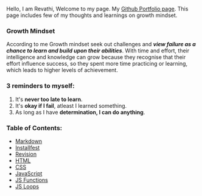 Hello, I am Revathi, Welcome to my page. My [Github Portfolio page](https://github.com/revathisrie). 
This page includes few of my thoughts and learnings on growth mindset.

### Growth Mindset

According to me Growth mindset seek out challenges and *__view failure as a chance to learn and build upon their abilities__*. With time and effort, their intelligence and knowledge can grow because they recognise that their effort influence success, so they spent more time practicing or learning, which leads to higher levels of achievement.

### 3 reminders to myself:	

1. It's **never too late to learn**.
2. It's **okay if I fail**, atleast I learned something.
3. As long as I have __determination, I can do anything__.

### Table of Contents:
- [Markdown](Read_01.md)
- [Installfest](READ_02.md)
- [Revision](READ_03.md)
- [HTML]()
- [CSS]()
- [JavaScript]()
- [JS Functions]()
- [JS Loops]()

